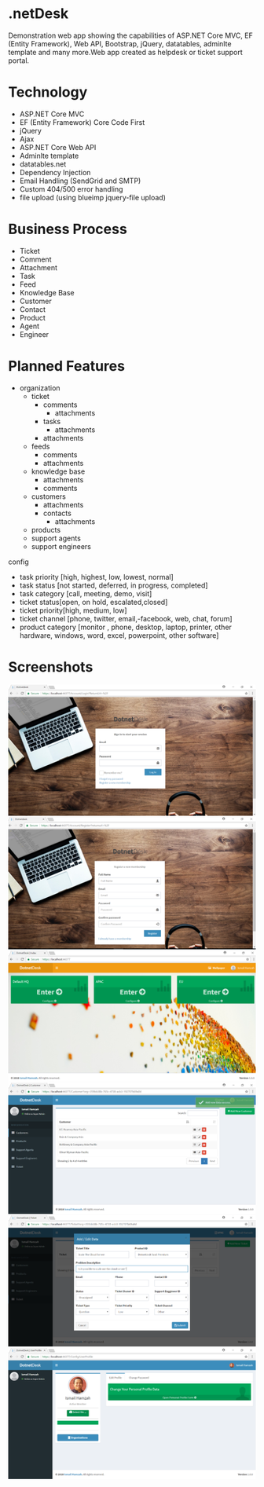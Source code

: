 # .netDesk
Demonstration web app showing the capabilities of ASP.NET Core MVC, EF (Entity Framework), Web API, Bootstrap, jQuery, datatables, adminlte template and many more.Web app created as helpdesk or ticket support portal.

# Technology
- ASP.NET Core MVC
- EF (Entity Framework) Core Code First
- jQuery
- Ajax
- ASP.NET Core Web API
- Adminlte template
- datatables.net
- Dependency Injection
- Email Handling (SendGrid and SMTP)
- Custom 404/500 error handling
- file upload (using blueimp jquery-file upload)

# Business Process
- Ticket
- Comment
- Attachment
- Task
- Feed
- Knowledge Base
- Customer
- Contact
- Product
- Agent
- Engineer

# Planned Features


- organization
	- ticket
		- comments
			- attachments
		- tasks
			- attachments
		- attachments
	- feeds
		- comments
		- attachments
	- knowledge base
		- attachments
		- comments
	- customers
		- attachments
		- contacts
			- attachments
	- products
	- support agents
	- support engineers

config
-	task priority [high, highest, low, lowest, normal]
-	task status [not started, deferred, in progress, completed]
-	task category [call, meeting, demo, visit]
-	ticket status[open, on hold, escalated,closed]
-	ticket priority[high, medium, low]
-	ticket channel [phone, twitter, email,-facebook, web, chat, forum]
-	product category [monitor , phone, desktop, laptop, printer, other hardware, windows, word, excel, powerpoint, other software]

# Screenshots

![demo1](src/src/wwwroot/images/dotnetdesk1.png)
![demo2](src/src/wwwroot/images/dotnetdesk2.png)
![demo3](src/src/wwwroot/images/dotnetdesk3.png)
![demo4](src/src/wwwroot/images/dotnetdesk4.png)
![demo5](src/src/wwwroot/images/dotnetdesk5.png)
![demo6](src/src/wwwroot/images/dotnetdesk6.png)


	
	
